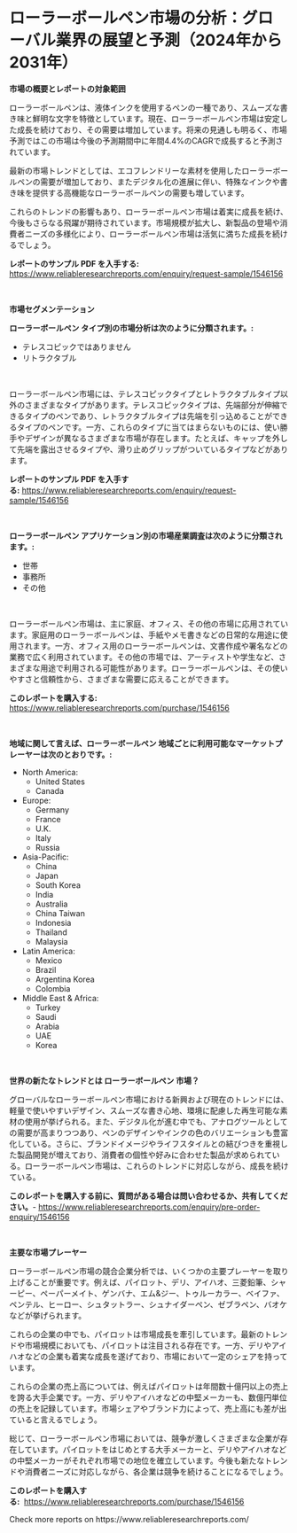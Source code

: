 <p><h1>ローラーボールペン市場の分析：グローバル業界の展望と予測（2024年から2031年）</h1></p><p><strong>市場の概要とレポートの対象範囲</strong></p>
<p><p>ローラーボールペンは、液体インクを使用するペンの一種であり、スムーズな書き味と鮮明な文字を特徴としています。現在、ローラーボールペン市場は安定した成長を続けており、その需要は増加しています。将来の見通しも明るく、市場予測ではこの市場は今後の予測期間中に年間4.4%のCAGRで成長すると予測されています。</p><p>最新の市場トレンドとしては、エコフレンドリーな素材を使用したローラーボールペンの需要が増加しており、またデジタル化の進展に伴い、特殊なインクや書き味を提供する高機能なローラーボールペンの需要も増しています。</p><p>これらのトレンドの影響もあり、ローラーボールペン市場は着実に成長を続け、今後もさらなる飛躍が期待されています。市場規模が拡大し、新製品の登場や消費者ニーズの多様化により、ローラーボールペン市場は活気に満ちた成長を続けるでしょう。</p></p>
<p><strong>レポートのサンプル PDF を入手する:</strong> <a href="https://www.reliableresearchreports.com/enquiry/request-sample/1546156">https://www.reliableresearchreports.com/enquiry/request-sample/1546156</a></p>
<p>&nbsp;</p>
<p><strong>市場セグメンテーション</strong></p>
<p><strong>ローラーボールペン タイプ別の市場分析は次のように分類されます。:</strong></p>
<p><ul><li>テレスコピックではありません</li><li>リトラクタブル</li></ul></p>
<p>&nbsp;</p>
<p><p>ローラーボールペン市場には、テレスコピックタイプとレトラクタブルタイプ以外のさまざまなタイプがあります。テレスコピックタイプは、先端部分が伸縮できるタイプのペンであり、レトラクタブルタイプは先端を引っ込めることができるタイプのペンです。一方、これらのタイプに当てはまらないものには、使い勝手やデザインが異なるさまざまな市場が存在します。たとえば、キャップを外して先端を露出させるタイプや、滑り止めグリップがついているタイプなどがあります。</p></p>
<p><strong>レポートのサンプル PDF を入手する:</strong>&nbsp;<a href="https://www.reliableresearchreports.com/enquiry/request-sample/1546156">https://www.reliableresearchreports.com/enquiry/request-sample/1546156</a></p>
<p>&nbsp;</p>
<p><strong> ローラーボールペン アプリケーション別の市場産業調査は次のように分類されます。:</strong></p>
<p><ul><li>世帯</li><li>事務所</li><li>その他</li></ul></p>
<p>&nbsp;</p>
<p><p>ローラーボールペン市場は、主に家庭、オフィス、その他の市場に応用されています。家庭用のローラーボールペンは、手紙やメモ書きなどの日常的な用途に使用されます。一方、オフィス用のローラーボールペンは、文書作成や署名などの業務で広く利用されています。その他の市場では、アーティストや学生など、さまざまな用途で利用される可能性があります。ローラーボールペンは、その使いやすさと信頼性から、さまざまな需要に応えることができます。</p></p>
<p><strong>このレポートを購入する:</strong>&nbsp; <a href="https://www.reliableresearchreports.com/purchase/1546156">https://www.reliableresearchreports.com/purchase/1546156</a></p>
<p>&nbsp;</p>
<p><strong>地域に関して言えば、ローラーボールペン 地域ごとに利用可能なマーケットプレーヤーは次のとおりです。:</strong></p>
<p><ul>
    <li>
        North America:
        <ul>
            <li>United States</li>
            <li>Canada</li>
        </ul>
    </li>
    <li>
        Europe:
        <ul>
            <li>Germany</li>
            <li>France</li>
            <li>U.K.</li>
            <li>Italy</li>
            <li>Russia</li>
        </ul>
    </li>
    <li>
        Asia-Pacific:
        <ul>
            <li>China</li>
            <li>Japan</li>
            <li>South Korea</li>
            <li>India</li>
            <li>Australia</li>
            <li>China Taiwan</li>
            <li>Indonesia</li>
            <li>Thailand</li>
            <li>Malaysia</li>
        </ul>
    </li>
    <li>
        Latin America:
        <ul>
            <li>Mexico</li>
            <li>Brazil</li>
            <li>Argentina Korea</li>
            <li>Colombia</li>
        </ul>
    </li>
    <li>
        Middle East & Africa:
        <ul>
            <li>Turkey</li>
            <li>Saudi</li>
            <li>Arabia</li>
            <li>UAE</li>
            <li>Korea</li>
        </ul>
    </li>
    </ul></p>
<p>&nbsp;</p>
<p><strong>世界の新たなトレンドとは ローラーボールペン 市場？</strong></p>
<p><p>グローバルなローラーボールペン市場における新興および現在のトレンドには、軽量で使いやすいデザイン、スムーズな書き心地、環境に配慮した再生可能な素材の使用が挙げられる。また、デジタル化が進む中でも、アナログツールとしての需要が高まりつつあり、ペンのデザインやインクの色のバリエーションも豊富化している。さらに、ブランドイメージやライフスタイルとの結びつきを重視した製品開発が増えており、消費者の個性や好みに合わせた製品が求められている。ローラーボールペン市場は、これらのトレンドに対応しながら、成長を続けている。</p></p>
<p><strong>このレポートを購入する前に、質問がある場合は問い合わせるか、共有してください。</strong>- <a href="https://www.reliableresearchreports.com/enquiry/pre-order-enquiry/1546156">https://www.reliableresearchreports.com/enquiry/pre-order-enquiry/1546156</a></p>
<p>&nbsp;</p>
<p><strong>主要な市場プレーヤー</strong></p>
<p><p>ローラーボールペン市場の競合企業分析では、いくつかの主要プレーヤーを取り上げることが重要です。例えば、パイロット、デリ、アイハオ、三菱鉛筆、シャーピー、ペーパーメイト、ゲンバナ、エム&ジー、トゥルーカラー、ベイファ、ペンテル、ヒーロー、シュタットラー、シュナイダーペン、ゼブラペン、バオケなどが挙げられます。</p><p>これらの企業の中でも、パイロットは市場成長を牽引しています。最新のトレンドや市場規模においても、パイロットは注目される存在です。一方、デリやアイハオなどの企業も着実な成長を遂げており、市場において一定のシェアを持っています。</p><p>これらの企業の売上高については、例えばパイロットは年間数十億円以上の売上を誇る大手企業です。一方、デリやアイハオなどの中堅メーカーも、数億円単位の売上を記録しています。市場シェアやブランド力によって、売上高にも差が出ていると言えるでしょう。</p><p>総じて、ローラーボールペン市場においては、競争が激しくさまざまな企業が存在しています。パイロットをはじめとする大手メーカーと、デリやアイハオなどの中堅メーカーがそれぞれ市場での地位を確立しています。今後も新たなトレンドや消費者ニーズに対応しながら、各企業は競争を続けることになるでしょう。</p></p>
<p><strong>このレポートを購入する:</strong>&nbsp;&nbsp;<a href="https://www.reliableresearchreports.com/purchase/1546156">https://www.reliableresearchreports.com/purchase/1546156</a></p>
<p>Check more reports on https://www.reliableresearchreports.com/</p>